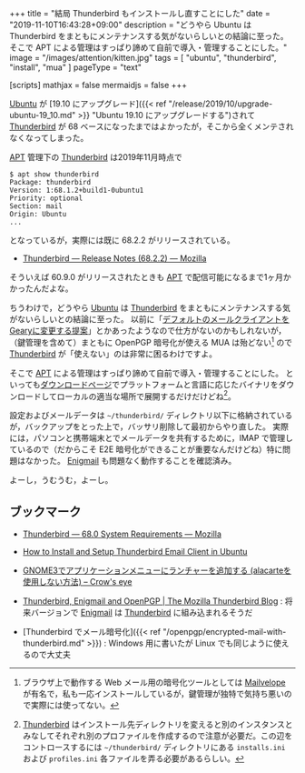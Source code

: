 +++
title = "結局 Thunderbird もインストールし直すことにした"
date =  "2019-11-10T16:43:28+09:00"
description = "どうやら Ubuntu は Thunderbird をまともにメンテナンスする気がないらしいとの結論に至った。そこで APT による管理はすっぱり諦めて自前で導入・管理することにした。"
image = "/images/attention/kitten.jpg"
tags = [ "ubuntu", "thunderbird", "install", "mua" ]
pageType = "text"

[scripts]
  mathjax = false
  mermaidjs = false
+++

[Ubuntu] が [19.10 にアップグレード]({{< ref "/release/2019/10/upgrade-ubuntu-19_10.md" >}} "Ubuntu 19.10 にアップグレードする")されて [Thunderbird] が 68 ベースになったまではよかったが，そこから全くメンテされなくなってしまった。

[APT] 管理下の [Thunderbird] は2019年11月時点で

```text
$ apt show thunderbird
Package: thunderbird
Version: 1:68.1.2+build1-0ubuntu1
Priority: optional
Section: mail
Origin: Ubuntu
...
```

となっているが，実際には既に 68.2.2 がリリースされている。

- [Thunderbird — Release Notes (68.2.2) — Mozilla](https://www.thunderbird.net/en-US/thunderbird/68.2.2/releasenotes/)

そういえば 60.9.0 がリリースされたときも [APT] で配信可能になるまで1ヶ月かかったんだよな。

ちうわけで，どうやら [Ubuntu] は [Thunderbird] をまともにメンテナンスする気がないらしいとの結論に至った。
以前に「[デフォルトのメールクライアントをGearyに変更する提案](https://kledgeb.blogspot.com/2019/04/ubuntu-1910-3-geary.html "Ubuntu 19.10 その3 - デフォルトのメールクライアントをGearyに変更する提案 - kledgeb")」とかあったようなので仕方がないのかもしれないが，（鍵管理を含めて）まともに OpenPGP 暗号化が使える MUA は殆どない[^mua1] ので [Thunderbird] が「使えない」のは非常に困るわけですよ。

[^mua1]: ブラウザ上で動作する Web メール用の暗号化ツールとしては [Mailvelope](https://www.mailvelope.com/) が有名で，私も一応インストールしているが，鍵管理が独特で気持ち悪いので実際には使ってない。

そこで [APT] による管理はすっぱり諦めて自前で導入・管理することにした。
といっても[ダウンロードページ](https://www.thunderbird.net/en-US/thunderbird/all/ "Download Thunderbird in your language — Mozilla")でプラットフォームと言語に応じたバイナリをダウンロードしてローカルの適当な場所で展開するだけだけどね[^inst1]。

[^inst1]: [Thunderbird] はインストール先ディレクトリを変えると別のインスタンスとみなしてそれぞれ別のプロファイルを作成するので注意が必要だ。この辺をコントロースするには `~/thunderbird/` ディレクトリにある `installs.ini` および `profiles.ini` 各ファイルを弄る必要があるらしい。

設定およびメールデータは `~/thunderbird/` ディレクトリ以下に格納されているが，バックアップをとった上で，バッサリ削除して最初からやり直した。
実際には，パソコンと携帯端末とでメールデータを共有するために，IMAP で管理しているので（だからこそ E2E 暗号化ができることが重要なんだけどね）特に問題はなかった。
[Enigmail] も問題なく動作することを確認済み。

よーし，うむうむ，よーし。

## ブックマーク

- [Thunderbird — 68.0 System Requirements — Mozilla](https://www.thunderbird.net/en-US/thunderbird/68.0/system-requirements/)
- [How to Install and Setup Thunderbird Email Client in Ubuntu](https://vitux.com/how-to-install-and-setup-thunderbird-email-client-in-ubuntu/)
- [GNOME3でアプリケーションメニューにランチャーを追加する (alacarteを使用しない方法) – Crow's eye](https://kzmmtmt.pgw.jp/?p=842)

- [Thunderbird, Enigmail and OpenPGP | The Mozilla Thunderbird Blog](https://blog.mozilla.org/thunderbird/2019/10/thunderbird-enigmail-and-openpgp/) : 将来バージョンで [Enigmail] は [Thunderbird] に組み込まれるそうだ

- [Thunderbird でメール暗号化]({{< ref "/openpgp/encrypted-mail-with-thunderbird.md" >}}) : Windows 用に書いたが Linux でも同じように使えるので大丈夫

[Ubuntu]: https://www.ubuntu.com/ "The leading operating system for PCs, IoT devices, servers and the cloud | Ubuntu"
[APT]: https://debian-handbook.info/browse/ja-JP/stable/apt.html "第 6 章 メンテナンスと更新、APT ツール"
[Thunderbird]: https://www.thunderbird.net/ "Thunderbird — Software made to make email easier. — Mozilla"
[Enigmail]: https://addons.thunderbird.net/thunderbird/addon/enigmail/ "Enigmail :: Add-ons for Thunderbird"
